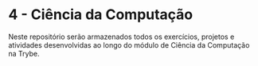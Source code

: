 # 4 - Ciência da Computação

Neste repositório serão armazenados todos os exercícios, projetos e atividades desenvolvidas ao longo do módulo de Ciência da Computação na Trybe.
